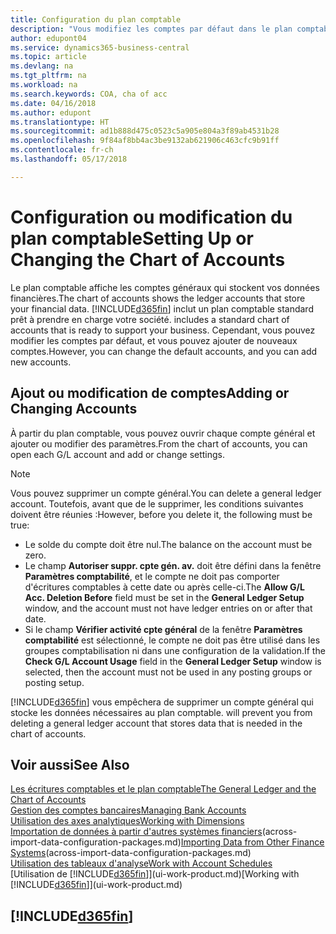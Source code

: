 ```yaml
---
title: Configuration du plan comptable
description: "Vous modifiez les comptes par défaut dans le plan comptable, et vous pouvez ajouter de nouveaux comptes."
author: edupont04
ms.service: dynamics365-business-central
ms.topic: article
ms.devlang: na
ms.tgt_pltfrm: na
ms.workload: na
ms.search.keywords: COA, cha of acc
ms.date: 04/16/2018
ms.author: edupont
ms.translationtype: HT
ms.sourcegitcommit: ad1b888d475c0523c5a905e804a3f89ab4531b28
ms.openlocfilehash: 9f84af8bb4ac3be9132ab621906c463cfc9b91ff
ms.contentlocale: fr-ch
ms.lasthandoff: 05/17/2018

---
```

# <a name="setting-up-or-changing-the-chart-of-accounts"></a><span data-ttu-id="f052e-103">Configuration ou modification du plan comptable</span><span class="sxs-lookup"><span data-stu-id="f052e-103">Setting Up or Changing the Chart of Accounts</span></span>
<span data-ttu-id="f052e-104">Le plan comptable affiche les comptes généraux qui stockent vos données financières.</span><span class="sxs-lookup"><span data-stu-id="f052e-104">The chart of accounts shows the ledger accounts that store your financial data.</span></span> [!INCLUDE[d365fin](includes/d365fin_md.md)]<span data-ttu-id="f052e-105"> inclut un plan comptable standard prêt à prendre en charge votre société.</span><span class="sxs-lookup"><span data-stu-id="f052e-105"> includes a standard chart of accounts that is ready to support your business.</span></span>
<span data-ttu-id="f052e-106">Cependant, vous pouvez modifier les comptes par défaut, et vous pouvez ajouter de nouveaux comptes.</span><span class="sxs-lookup"><span data-stu-id="f052e-106">However, you can change the default accounts, and you can add new accounts.</span></span>  

## <a name="adding-or-changing-accounts"></a><span data-ttu-id="f052e-107">Ajout ou modification de comptes</span><span class="sxs-lookup"><span data-stu-id="f052e-107">Adding or Changing Accounts</span></span>
<span data-ttu-id="f052e-108">À partir du plan comptable, vous pouvez ouvrir chaque compte général et ajouter ou modifier des paramètres.</span><span class="sxs-lookup"><span data-stu-id="f052e-108">From the chart of accounts, you can open each G/L account and add or change settings.</span></span>

> [!NOTE]  
>   <span data-ttu-id="f052e-109">Vous pouvez supprimer un compte général.</span><span class="sxs-lookup"><span data-stu-id="f052e-109">You can delete a general ledger account.</span></span> <span data-ttu-id="f052e-110">Toutefois, avant que de le supprimer, les conditions suivantes doivent être réunies :</span><span class="sxs-lookup"><span data-stu-id="f052e-110">However, before you delete it, the following must be true:</span></span>  

* <span data-ttu-id="f052e-111">Le solde du compte doit être nul.</span><span class="sxs-lookup"><span data-stu-id="f052e-111">The balance on the account must be zero.</span></span>  
* <span data-ttu-id="f052e-112">Le champ **Autoriser suppr. cpte gén. av.** doit être défini dans la fenêtre **Paramètres comptabilité**, et le compte ne doit pas comporter d'écritures comptables à cette date ou après celle-ci.</span><span class="sxs-lookup"><span data-stu-id="f052e-112">The **Allow G/L Acc. Deletion Before** field must be set in the **General Ledger Setup** window, and the account must not have ledger entries on or after that date.</span></span>  
* <span data-ttu-id="f052e-113">Si le champ **Vérifier activité cpte général** de la fenêtre **Paramètres comptabilité** est sélectionné, le compte ne doit pas être utilisé dans les groupes comptabilisation ni dans une configuration de la validation.</span><span class="sxs-lookup"><span data-stu-id="f052e-113">If the **Check G/L Account Usage** field in the **General Ledger Setup** window is selected, then the account must not be used in any posting groups or posting setup.</span></span>  

[!INCLUDE[d365fin](includes/d365fin_md.md)]<span data-ttu-id="f052e-114"> vous empêchera de supprimer un compte général qui stocke les données nécessaires au plan comptable.</span><span class="sxs-lookup"><span data-stu-id="f052e-114"> will prevent you from deleting a general ledger account that stores data that is needed in the chart of accounts.</span></span>  

## <a name="see-also"></a><span data-ttu-id="f052e-115">Voir aussi</span><span class="sxs-lookup"><span data-stu-id="f052e-115">See Also</span></span>
[<span data-ttu-id="f052e-116">Les écritures comptables et le plan comptable</span><span class="sxs-lookup"><span data-stu-id="f052e-116">The General Ledger and the Chart of Accounts</span></span>](finance-general-ledger.md)  
[<span data-ttu-id="f052e-117">Gestion des comptes bancaires</span><span class="sxs-lookup"><span data-stu-id="f052e-117">Managing Bank Accounts</span></span>](bank-manage-bank-accounts.md)  
[<span data-ttu-id="f052e-118">Utilisation des axes analytiques</span><span class="sxs-lookup"><span data-stu-id="f052e-118">Working with Dimensions</span></span>](finance-dimensions.md)  
<span data-ttu-id="f052e-119">[Importation de données à partir d'autres systèmes financiers](across-import-data-configuration-packages.md)(across-import-data-configuration-packages.md)</span><span class="sxs-lookup"><span data-stu-id="f052e-119">[Importing Data from Other Finance Systems](across-import-data-configuration-packages.md)(across-import-data-configuration-packages.md)</span></span>  
[<span data-ttu-id="f052e-120">Utilisation des tableaux d'analyse</span><span class="sxs-lookup"><span data-stu-id="f052e-120">Work with Account Schedules</span></span>](bi-how-work-account-schedule.md)  
<span data-ttu-id="f052e-121">[Utilisation de [!INCLUDE[d365fin](includes/d365fin_md.md)]](ui-work-product.md)</span><span class="sxs-lookup"><span data-stu-id="f052e-121">[Working with [!INCLUDE[d365fin](includes/d365fin_md.md)]](ui-work-product.md)</span></span>  

## [!INCLUDE[d365fin](includes/free_trial_md.md)]

